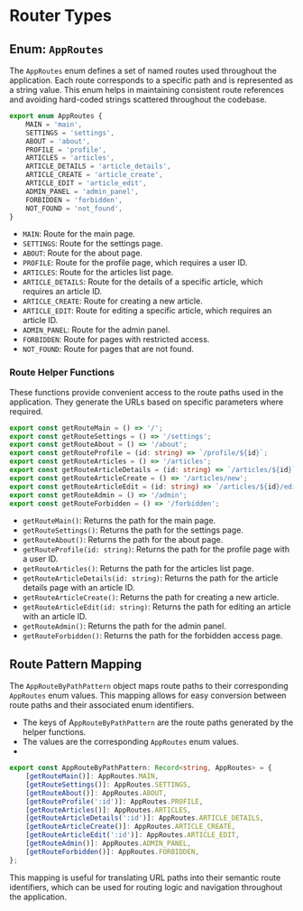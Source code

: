 # Router Types
## Enum: `AppRoutes`

The `AppRoutes` enum defines a set of named routes used throughout the application. 
Each route corresponds to a specific path and is represented as a string value. 
This enum helps in maintaining consistent route references and avoiding hard-coded strings scattered throughout the codebase.
```typescript
export enum AppRoutes {
    MAIN = 'main',
    SETTINGS = 'settings',
    ABOUT = 'about',
    PROFILE = 'profile',
    ARTICLES = 'articles',
    ARTICLE_DETAILS = 'article_details',
    ARTICLE_CREATE = 'article_create',
    ARTICLE_EDIT = 'article_edit',
    ADMIN_PANEL = 'admin_panel',
    FORBIDDEN = 'forbidden',
    NOT_FOUND = 'not_found',
}
```
- `MAIN`: Route for the main page.
- `SETTINGS`: Route for the settings page.
- `ABOUT`: Route for the about page.
- `PROFILE`: Route for the profile page, which requires a user ID.
- `ARTICLES`: Route for the articles list page.
- `ARTICLE_DETAILS`: Route for the details of a specific article, which requires an article ID.
- `ARTICLE_CREATE`: Route for creating a new article.
- `ARTICLE_EDIT`: Route for editing a specific article, which requires an article ID.
- `ADMIN_PANEL`: Route for the admin panel.
- `FORBIDDEN`: Route for pages with restricted access.
- `NOT_FOUND`: Route for pages that are not found.


### Route Helper Functions
These functions provide convenient access to the route paths used in the application. 
They generate the URLs based on specific parameters where required.
```typescript
export const getRouteMain = () => '/';
export const getRouteSettings = () => '/settings';
export const getRouteAbout = () => '/about';
export const getRouteProfile = (id: string) => `/profile/${id}`;
export const getRouteArticles = () => '/articles';
export const getRouteArticleDetails = (id: string) => `/articles/${id}`;
export const getRouteArticleCreate = () => '/articles/new';
export const getRouteArticleEdit = (id: string) => `/articles/${id}/edit`;
export const getRouteAdmin = () => '/admin';
export const getRouteForbidden = () => '/forbidden';
```
- `getRouteMain()`: Returns the path for the main page.
- `getRouteSettings()`: Returns the path for the settings page.
- `getRouteAbout()`: Returns the path for the about page.
- `getRouteProfile(id: string)`: Returns the path for the profile page with a user ID.
- `getRouteArticles()`: Returns the path for the articles list page.
- `getRouteArticleDetails(id: string)`: Returns the path for the article details page with an article ID.
- `getRouteArticleCreate()`: Returns the path for creating a new article.
- `getRouteArticleEdit(id: string)`: Returns the path for editing an article with an article ID.
- `getRouteAdmin()`: Returns the path for the admin panel.
- `getRouteForbidden()`: Returns the path for the forbidden access page.

## Route Pattern Mapping
The `AppRouteByPathPattern` object maps route paths to their corresponding `AppRoutes` enum values. 
This mapping allows for easy conversion between route paths and their associated enum identifiers.
 - The keys of A`ppRouteByPathPattern` are the route paths generated by the helper functions.
 - The values are the corresponding `AppRoutes` enum values.
 - 
```typescript
export const AppRouteByPathPattern: Record<string, AppRoutes> = {
    [getRouteMain()]: AppRoutes.MAIN,
    [getRouteSettings()]: AppRoutes.SETTINGS,
    [getRouteAbout()]: AppRoutes.ABOUT,
    [getRouteProfile(':id')]: AppRoutes.PROFILE,
    [getRouteArticles()]: AppRoutes.ARTICLES,
    [getRouteArticleDetails(':id')]: AppRoutes.ARTICLE_DETAILS,
    [getRouteArticleCreate()]: AppRoutes.ARTICLE_CREATE,
    [getRouteArticleEdit(':id')]: AppRoutes.ARTICLE_EDIT,
    [getRouteAdmin()]: AppRoutes.ADMIN_PANEL,
    [getRouteForbidden()]: AppRoutes.FORBIDDEN,
};
```
This mapping is useful for translating URL paths into their semantic route identifiers, which can be used for routing logic and navigation throughout the application.
 
